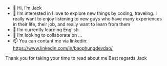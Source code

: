 - 👋 Hi, I’m Jack
- 👀 I’m interested in  I love to explore new things by coding, traveling. I really want to enjoy listening to new guys who have many experiences in their life, 
      their job, and really want to learn from them
- 🌱 I’m currently learning English
- 💞️ I’m looking to collaborate on ...
- 📫 You can contant me via linkedin: https://www.linkedin.com/in/baophungdevdao/

Thank you for taking your time to read about me
Best regards
Jack
<!---
baophunggia/baophunggia is a ✨ special ✨ repository because its `README.md` (this file) appears on your GitHub profile.
You can click the Preview link to take a look at your changes.
--->
